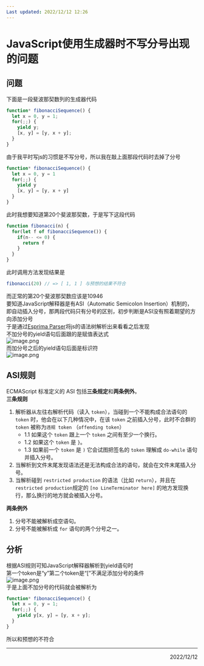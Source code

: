 ```yaml
---
Last updated: 2022/12/12 12:26
---
```

# JavaScript使用生成器时不写分号出现的问题
<a name="Ad8vE"></a>
## 问题
下面是一段斐波那契数列的生成器代码
```javascript
function* fibonacciSequence() {
  let x = 0, y = 1;
  for(;;) {
    yield y;
    [x, y] = [y, x + y];
  }
}
```
由于我平时写js的习惯是不写分号，所以我在敲上面那段代码时去掉了分号
```javascript
function* fibonacciSequence() {
  let x = 0, y = 1
  for(;;) {
    yield y
    [x, y] = [y, x + y]
  }
}
```
此时我想要知道第20个斐波那契数，于是写下这段代码
```javascript
function fibonacci(n) {
  for(let f of fibonacciSequence()) {
    if(n-- <= 0) {
      return f
    }
  }
}
```
此时调用方法发现结果是
```javascript
fibonacci(20) // => [ 1, 1 ] 与预想的结果不符合
```
而正常的第20个斐波那契数应该是10946<br />要知道JavaScript解释器是有ASI（Automatic Semicolon Insertion）机制的，即自动插入分号，那两段代码只有分号的区别，初步判断是ASI没有照着期望的方向添加分号<br />于是通过[Esprima Parser](https://esprima.org/demo/parse.html#)将js的语法树解析出来看看之后发现<br />不加分号的yield语句后面跟的是赋值表达式<br />![image.png](https://cdn.nlark.com/yuque/0/2024/png/29584666/1708240933782-9781162f-4056-416a-9cd1-724c36b10c4a.png#averageHue=%23323227&clientId=u86e1010b-176d-4&from=paste&height=307&id=u9d6aa140&originHeight=307&originWidth=512&originalType=binary&ratio=1&rotation=0&showTitle=false&size=32256&status=done&style=none&taskId=u1246dc8e-ccb5-4369-8132-d92288a3a84&title=&width=512)<br />而加分号之后的yield语句后面是标识符<br />![image.png](https://cdn.nlark.com/yuque/0/2024/png/29584666/1708240971008-4a6dc592-61ed-42a9-a8c5-64f43acb3030.png#averageHue=%2333342a&clientId=u86e1010b-176d-4&from=paste&height=335&id=u3de822fc&originHeight=370&originWidth=568&originalType=binary&ratio=1&rotation=0&showTitle=false&size=32953&status=done&style=none&taskId=ufb946e2c-9584-4ca1-b59d-8871f2441e8&title=&width=514)
<a name="ta1vc"></a>
## ASI规则
ECMAScript 标准定义的 ASI 包括**三条规定**和**两条例外**。<br />**三条规则**

1. 解析器从左往右解析代码（读入 `token`），当碰到一个不能构成合法语句的 `token` 时，他会在以下几种情况中，在该 `token` 之前插入分号，此时不合群的 `token` 被称为`违规 token` （`offending token`）
   - 1.1 如果这个 `token` 跟上一个 `token` 之间有至少一个换行。
   - 1.2 如果这个 `token` 是 `}`。
   - 1.3 如果前一个 `token` 是 `)` 它会试图把签名的 `token` 理解成 `do-while` 语句并插入分号。
2. 当解析到文件末尾发现语法还是无法构成合法的语句，就会在文件末尾插入分号。
3. 当解析碰到 `restricted production` 的语法（比如 `return`），并且在 `restricted production`规定的 `[no LineTerminator here]` 的地方发现换行，那么换行的地方就会被插入分号。

**两条例外**

1. 分号不能被解析成空语句。
2. 分号不能被解析成 `for` 语句的两个分号之一。
<a name="bjcLN"></a>
## 分析
根据ASI规则可知JavaScript解释器解析到yield语句时<br />第一个token是“y”第二个token是“[”不满足添加分号的条件<br />![image.png](https://cdn.nlark.com/yuque/0/2024/png/29584666/1708242059305-aafa6e11-307c-4b8d-a597-10d10cd66ff2.png#averageHue=%23282b38&clientId=u86e1010b-176d-4&from=paste&height=176&id=u92156280&originHeight=176&originWidth=375&originalType=binary&ratio=1&rotation=0&showTitle=false&size=10333&status=done&style=none&taskId=uae9dca51-6c42-4eb4-8501-7053e6e0e7e&title=&width=375)<br />于是上面不加分号的代码就会被解析为
```javascript
function* fibonacciSequence() {
  let x = 0, y = 1;
  for(;;) {
    yield y[x, y] = [y, x + y];
  }
}
```
所以和预想的不符合

---

<div align="right">2022/12/12</div>